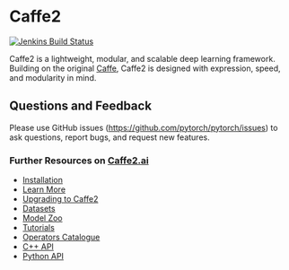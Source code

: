 # Caffe2

[![Jenkins Build Status](https://ci.pytorch.org/jenkins/job/caffe2-master/lastCompletedBuild/badge/icon)](https://ci.pytorch.org/jenkins/job/caffe2-master)

Caffe2 is a lightweight, modular, and scalable deep learning framework. Building on the original [Caffe](http://caffe.berkeleyvision.org), Caffe2 is designed with expression, speed, and modularity in mind.

## Questions and Feedback

Please use GitHub issues (https://github.com/pytorch/pytorch/issues) to ask questions, report bugs, and request new features.

### Further Resources on [Caffe2.ai](http://caffe2.ai)

- [Installation](http://caffe2.ai/docs/getting-started.html)
- [Learn More](http://caffe2.ai/docs/learn-more.html)
- [Upgrading to Caffe2](http://caffe2.ai/docs/caffe-migration.html)
- [Datasets](http://caffe2.ai/docs/datasets.html)
- [Model Zoo](http://caffe2.ai/docs/zoo.html)
- [Tutorials](http://caffe2.ai/docs/tutorials.html)
- [Operators Catalogue](http://caffe2.ai/docs/operators-catalogue.html)
- [C++ API](http://caffe2.ai/doxygen-c/html/classes.html)
- [Python API](http://caffe2.ai/doxygen-python/html/namespaces.html)
